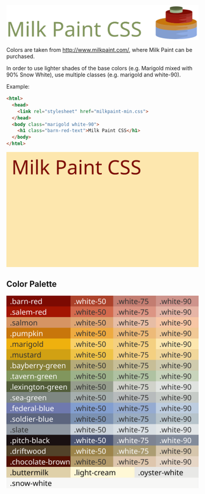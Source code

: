 ![Milk Paint](https://github.com/kguay/milkpaint/blob/master/images/milkpaint-logo-box.svg "Milk Paint")

Colors are taken from http://www.milkpaint.com/, where Milk Paint can be purchased.

In order to use lighter shades of the base colors (e.g. Marigold mixed with 90% Snow White), use multiple classes (e.g. marigold and white-90).

Example:
```html
<html>
  <head>
    <link rel="stylesheet" href="milkpaint-min.css">
  </head>
  <body class="marigold white-90">
    <h1 class="barn-red-text">Milk Paint CSS</h1>
  </body>
</html>
```

![Milkpaint Demo](https://github.com/kguay/milkpaint/blob/master/images/example.svg "Milkpaint Demo")


## Color Palette
![Milkpaint Color Palette](https://github.com/kguay/milkpaint/blob/master/images/milkpaint.svg "Milkpaint Color Palette")

